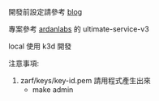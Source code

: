 開發前設定請參考 [blog](https://blog.yakushou.com/posts/dev/local/)

專案參考 [ardanlabs](https://courses.ardanlabs.com/) 的 ultimate-service-v3

local 使用 k3d 開發 

注意事項:
1. zarf/keys/key-id.pem 請用程式產生出來
   - make admin
